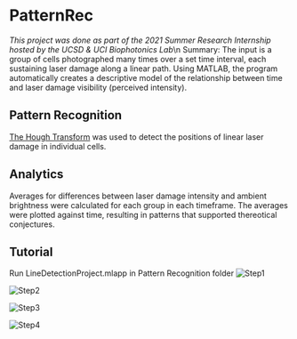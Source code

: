 # PatternRec
*This project was done as part of the 2021 Summer Research Internship hosted by the UCSD & UCI Biophotonics Lab*\n
Summary: The input is a group of cells photographed many times over a set time interval, each sustaining laser damage along a linear path. Using MATLAB, the program automatically creates a descriptive model of the relationship between time and laser damage visibility (perceived intensity).

## Pattern Recognition
[The Hough Transform](https://en.wikipedia.org/wiki/Hough_transform#Detecting_lines) was used to detect the positions of linear laser damage in individual cells.

## Analytics
Averages for differences between laser damage intensity and ambient brightness were calculated for each group in each timeframe.
The averages were plotted against time, resulting in patterns that supported thereotical conjectures.

## Tutorial
Run LineDetectionProject.mlapp in Pattern Recognition folder
![Step1](https://user-images.githubusercontent.com/44252902/198814245-cb31ba4f-3863-499f-8509-8ad6af30410e.png)

![Step2](https://user-images.githubusercontent.com/44252902/198814243-c0669fa6-b9eb-4584-ab1b-f12d4a2bbdac.png)

![Step3](https://user-images.githubusercontent.com/44252902/198814241-b2abc0f1-3593-4c6a-b689-7134ad2b63fc.png)

![Step4](https://user-images.githubusercontent.com/44252902/198814246-29d38343-b4d8-4c48-b20b-cca0e27fbaf1.png)
